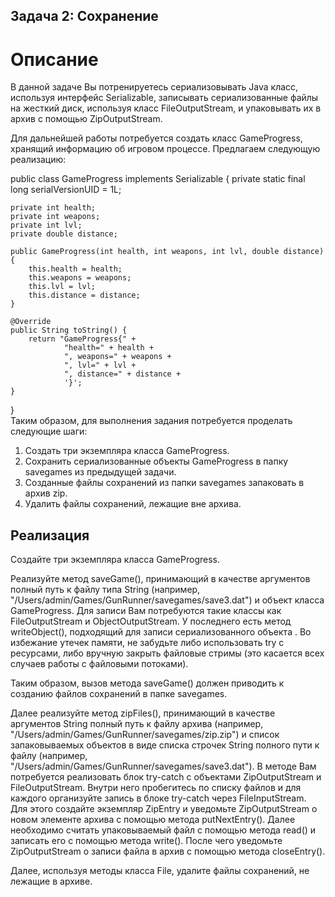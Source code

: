 ## Задача 2: Сохранение
# Описание
В данной задаче Вы потренируетесь сериализовывать Java класс, используя интерфейс Serializable, записывать сериализованные файлы на жесткий диск, используя класс FileOutputStream, и упаковывать их в архив с помощью ZipOutputStream.  

Для дальнейшей работы потребуется создать класс GameProgress, хранящий информацию об игровом процессе. Предлагаем следующую реализацию:  

public class GameProgress implements Serializable {
    private static final long serialVersionUID = 1L;

    private int health;
    private int weapons;
    private int lvl;
    private double distance;

    public GameProgress(int health, int weapons, int lvl, double distance) {
        this.health = health;
        this.weapons = weapons;
        this.lvl = lvl;
        this.distance = distance;
    }

    @Override
    public String toString() {
        return "GameProgress{" +
                "health=" + health +
                ", weapons=" + weapons +
                ", lvl=" + lvl +
                ", distance=" + distance +
                '}';
    }
}  
Таким образом, для выполнения задания потребуется проделать следующие шаги:  

1. Создать три экземпляра класса GameProgress.  
2. Сохранить сериализованные объекты GameProgress в папку savegames из предыдущей задачи.  
3. Созданные файлы сохранений из папки savegames запаковать в архив zip.  
4. Удалить файлы сохранений, лежащие вне архива.  

## Реализация  
Создайте три экземпляра класса GameProgress.  

Реализуйте метод saveGame(), принимающий в качестве аргументов полный путь к файлу типа String (например, "/Users/admin/Games/GunRunner/savegames/save3.dat") и объект класса GameProgress. Для записи Вам потребуются такие классы как FileOutputStream и ObjectOutputStream. У последнего есть метод writeObject(), подходящий для записи сериализованного объекта . Во избежание утечек памяти, не забудьте либо использовать try с ресурсами, либо вручную закрыть файловые стримы (это касается всех случаев работы с файловыми потоками).

Таким образом, вызов метода saveGame() должен приводить к созданию файлов сохранений в папке savegames.

Далее реализуйте метод zipFiles(), принимающий в качестве аргументов String полный путь к файлу архива (например, "/Users/admin/Games/GunRunner/savegames/zip.zip") и список запаковываемых объектов в виде списка строчек String полного пути к файлу (например, "/Users/admin/Games/GunRunner/savegames/save3.dat"). В методе Вам потребуется реализовать блок try-catch с объектами ZipOutputStream и FileOutputStream. Внутри него пробегитесь по списку файлов и для каждого организуйте запись в блоке try-catch через FileInputStream. Для этого создайте экземпляр ZipEntry и уведомьте ZipOutputStream о новом элементе архива с помощью метода putNextEntry(). Далее необходимо считать упаковываемый файл с помощью метода read() и записать его с помощью метода write(). После чего уведомьте ZipOutputStream о записи файла в архив с помощью метода closeEntry().

Далее, используя методы класса File, удалите файлы сохранений, не лежащие в архиве.